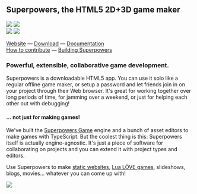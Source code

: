 ## Superpowers, the HTML5 2D+3D game maker  

![](https://img.shields.io/badge/license-ISC-blue.svg)
[![](https://img.shields.io/gitter/room/superpowers/dev.svg)](https://gitter.im/superpowers/dev)  
[![](https://img.shields.io/badge/patreon-support%20us-brightgreen.svg)](https://www.patreon.com/SparklinLabs)
[![](https://img.shields.io/twitter/follow/SuperpowersDev.svg?style=social)](https://twitter.com/SuperpowersDev)

[Website](http://superpowers-html5.com/) —
[Download](https://sparklinlabs.itch.io/superpowers) —
[Documentation](http://docs.superpowers-html5.com/)  
[How to contribute](http://docs.superpowers-html5.com/en/development/how-to-contribute) —
[Building Superpowers](http://docs.superpowers-html5.com/en/development/building-superpowers)

### Powerful, extensible, collaborative game development.

Superpowers is a downloadable HTML5 app. You can use it solo like a regular offline game maker,
or setup a password and let friends join in on your project through their Web browser.
It's great for working together over long periods of time, for jamming over a weekend,
or just for helping each other out with debugging!

#### ... not just for making games!

We've built the [Superpowers Game](https://github.com/superpowers/superpowers-game) engine and a bunch of asset editors to make games with TypeScript.
But the coolest thing is this: Superpowers itself is actually engine-agnostic.
It's just a piece of software for collaborating on projects and you can extend it with project types and editors.

Use Superpowers to make [static websites](http://github.com/superpowers/superpowers-web), [Lua LÖVE games](https://github.com/superpowers/superpowers-love2d), slideshows, blogs, movies...
whatever you can come up with!

![](http://i.imgur.com/g4iNlEn.png)
